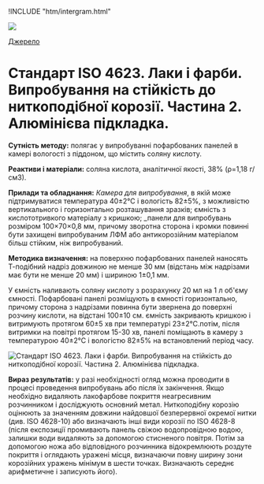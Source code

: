 
!INCLUDE "htm/intergram.html"

![](https://chart.googleapis.com/chart?chs=180x180&amp;cht=qr&amp;chl=https://pp.vokov.tk/standarts/%D0%A1%D1%82%D0%B0%D0%BD%D0%B4%D0%B0%D1%80%D1%82_ISO_4623_%D0%9B%D0%B0%D0%BA%D0%B8_%D1%96_%D1%84%D0%B0%D1%80%D0%B1%D0%B8_%D0%92%D0%B8%D0%BF%D1%80%D0%BE%D0%B1%D1%83%D0%B2%D0%B0%D0%BD%D0%BD%D1%8F_%D0%BD%D0%B0_%D1%81%D1%82%D1%96%D0%B9%D0%BA%D1%96%D1%81%D1%82%D1%8C_%D0%B4%D0%BE_%D0%BD%D0%B8%D1%82%D0%BA%D0%BE%D0%BF%D0%BE%D0%B4%D1%96%D0%B1%D0%BD%D0%BE%D1%97_%D0%BA%D0%BE%D1%80%D0%BE%D0%B7%D1%96%D1%97_%D0%A7%D0%B0%D1%81%D1%82%D0%B8%D0%BD%D0%B0_1_%D0%A1%D1%82%D0%B0%D0%BB%D0%B5%D0%B2%D0%B0_%D0%BF%D1%96%D0%B4%D0%BA%D0%BB%D0%B0%D0%B4%D0%BA%D0%B0.html) 

[Джерело](http://vseokraskah.net/standart-iso-4623-2 "Permalink to Стандарт ISO 4623. Лаки и краски. Испытание на стойкость к нитевидной коррозии. Часть 2. Алюминиевая подложка.")

# Стандарт ISO 4623. Лаки і фарби. Випробування на стійкість до ниткоподібної корозії. Частина 2. Алюмінієва підкладка.

**Сутність методу:** полягає у випробуванні пофарбованих панелей в камері вологості з піддоном, що містить соляну кислоту.

**Реактиви і матеріали:** соляна кислота, аналітичної якості, 38% (ρ=1,18 г/см3).

**Прилади та обладнання:** _Камера для випробування_, в якій може підтримуватися температура 40±2°С і вологість 82±5%, з можливістю вертикального і горизонтально розташування зразків; ємність з кислототривкого матеріалу з кришкою; _панели для випробувань розміром 100×70×0,8 мм, причому зворотна сторона і кромки повинні бути захищені випробуваним ЛФМ або антикорозійним матеріалом більш стійким, ніж випробуваний.

**Методика визначення:** на поверхню  пофарбованих панелей наносять Т-подібний надріз довжиною не менше 30 мм (відстань між надрізами має бути не менше 20 мм) і шириною 1±0,1 мм.

У ємність наливають соляну кислоту з розрахунку 20 мл на 1 л об'єму ємності. Пофарбовані панелі розміщують в ємності горизонтально, причому сторона з надрізами повинна бути звернена до поверхні розчину кислоти, на відстані 100±10 см. ємність закривають кришкою і витримують протягом 60±5 хв при температурі 23±2°С.потім, після витримки на повітрі протягом 15-30 хв, панелі поміщають в камеру з температурою 40±2°С і вологістю 82±5% на встановлений період часу.

![Стандарт ISO 4623. Лаки і фарби. Випробування на стійкість до ниткоподібної корозії. Частина 2. Алюмінієва підкладка.][1]

**Вираз результатів:** у разі необхідності огляд можна проводити в процесі проведення випробувань або після їх закінчення. Якщо необхідно видаляють лакофарбове покриття неагресивним розчинником і досліджують основний метал. Ниткоподібну корозію оцінюють за значенням довжини найдовшої безперервної окремої нитки (див. ISO 4628-10) або визначають інші види корозії по ISO 4628-8 (після експозиції промивають панель свіжою водопровідною водою, залишки води видаляють за допомогою стисненого повітря. Потім за допомогою ножа або відповідного розчинника відокремлюють роздуте покриття і оглядають уражені місця, визначаючи повну ширину зони корозійних уражень мінімум в шести точках. Визначають середнє арифметичне і записують його).

 

[1]: /img/ISO-4623-2.jpg "Стандарт ISO 4623. Лаки и краски. Випробування на стійкість до ниткоподібної корозії. Частина 2. Алюмінієва підкладка."

  